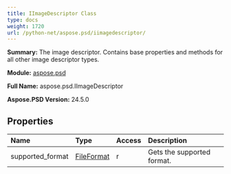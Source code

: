 ```yaml
---
title: IImageDescriptor Class
type: docs
weight: 1720
url: /python-net/aspose.psd/iimagedescriptor/
---
```


**Summary:** The image descriptor. Contains base properties and methods for all other image descriptor types.

**Module:** [aspose.psd](/psd/python-net/aspose.psd/)

**Full Name:** aspose.psd.IImageDescriptor

**Aspose.PSD Version:** 24.5.0

## **Properties**
| **Name** | **Type** | **Access** | **Description** |
| :- | :- | :- | :- |
| supported_format | [FileFormat](/psd/python-net/aspose.psd/fileformat) | r | Gets the supported format. |


